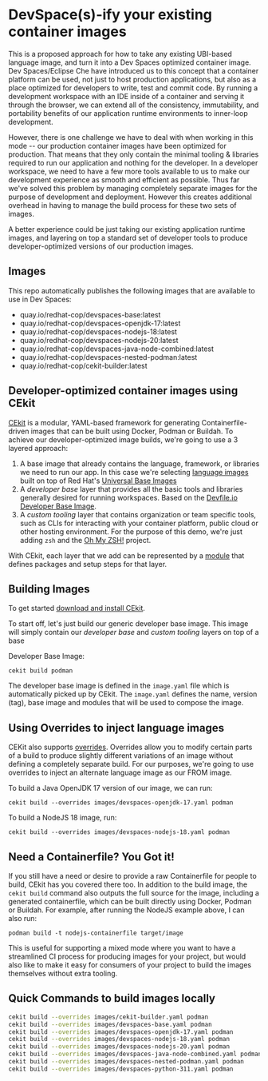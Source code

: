 # DevSpace(s)-ify your existing container images

This is a proposed approach for how to take any existing UBI-based language image, and turn it into a Dev Spaces optimized container image. Dev Spaces/Eclipse Che have introduced us to this concept that a container platform can be used, not just to host production applications, but also as a place optimized for developers to write, test and commit code. By running a development workspace with an IDE inside of a container and serving it through the browser, we can extend all of the consistency, immutability, and portability benefits of our application runtime environments to inner-loop development.

However, there is one challenge we have to deal with when working in this mode -- our production container images have been optimized for production. That means that they only contain the minimal tooling & libraries required to run our application and nothing for the developer. In a developer workspace, we need to have a few more tools available to us to make our development experience as smooth and efficient as possible. Thus far we've solved this problem by managing completely separate images for the purpose of development and deployment. However this creates additional overhead in having to manage the build process for these two sets of images.

A better experience could be just taking our existing application runtime images, and layering on top a standard set of developer tools to produce developer-optimized versions of our production images.

## Images

This repo automatically publishes the following images that are available to use in Dev Spaces:

- quay.io/redhat-cop/devspaces-base:latest
- quay.io/redhat-cop/devspaces-openjdk-17:latest
- quay.io/redhat-cop/devspaces-nodejs-18:latest
- quay.io/redhat-cop/devspaces-nodejs-20:latest
- quay.io/redhat-cop/devspaces-java-node-combined:latest
- quay.io/redhat-cop/devspaces-nested-podman:latest
- quay.io/redhat-cop/cekit-builder:latest

## Developer-optimized container images using CEkit

[CEkit](https://cekit.io) is a modular, YAML-based framework for generating Containerfile-driven images that can be built using Docker, Podman or Buildah. To achieve our developer-optimized image builds, we're going to use a 3 layered approach:

1. A base image that already contains the language, framework, or libraries we need to run our app. In this case we're selecting [language images](https://catalog.redhat.com/software/containers/search?gs&q=ubi) built on top of Red Hat's [Universal Base Images](https://catalog.redhat.com/software/base-images)
2. A _developer base_ layer that provides all the basic tools and libraries generally desired for running workspaces. Based on the [Devfile.io Developer Base Image](https://github.com/devfile/developer-images#developer-base-image).
3. A _custom tooling_ layer that contains organization or team specific tools, such as CLIs for interacting with your container platform, public cloud or other hosting environment. For the purpose of this demo, we're just adding `zsh` and the [Oh My ZSH!](https://ohmyz.sh/) project.

With CEkit, each layer that we add can be represented by a [module](https://docs.cekit.io/en/latest/getting-started/modules.html) that defines packages and setup steps for that layer.

## Building Images

To get started [download and install CEkit](https://docs.cekit.io/en/latest/handbook/installation/index.html).

To start off, let's just build our generic developer base image. This image will simply contain our _developer base_ and _custom tooling_ layers on top of a base 

Developer Base Image:

```
cekit build podman
```

The developer base image is defined in the `image.yaml` file which is automatically picked up by CEkit. The `image.yaml` defines the name, version (tag), base image and modules that will be used to compose the image.

## Using Overrides to inject language images

CEKit also supports [overrides](https://docs.cekit.io/en/latest/handbook/overrides.html). Overrides allow you to modify certain parts of a build to produce slightly different variations of an image without defining a completely separate build. For our purposes, we're going to use overrides to inject an alternate language image as our FROM image.

To build a Java OpenJDK 17 version of our image, we can run:

```
cekit build --overrides images/devspaces-openjdk-17.yaml podman
```

To build a NodeJS 18 image, run:

```
cekit build --overrides images/devspaces-nodejs-18.yaml podman
```

## Need a Containerfile? You Got it!

If you still have a need or desire to provide a raw Containerfile for people to build, CEkit has you covered there too. In addition to the build image, the `cekit build` command also outputs the full source for the image, including a generated containerfile, which can be built directly using Docker, Podman or Buildah. For example, after running the NodeJS example above, I can also run:


```
podman build -t nodejs-containerfile target/image
```

This is useful for supporting a mixed mode where you want to have a streamlined CI process for producing images for your project, but would also like to make it easy for consumers of your project to build the images themselves without extra tooling.


## Quick Commands to build images locally

```bash
cekit build --overrides images/cekit-builder.yaml podman
cekit build --overrides images/devspaces-base.yaml podman
cekit build --overrides images/devspaces-openjdk-17.yaml podman
cekit build --overrides images/devspaces-nodejs-18.yaml podman
cekit build --overrides images/devspaces-nodejs-20.yaml podman
cekit build --overrides images/devspaces-java-node-combined.yaml podman
cekit build --overrides images/devspaces-nested-podman.yaml podman
cekit build --overrides images/devspaces-python-311.yaml podman
```